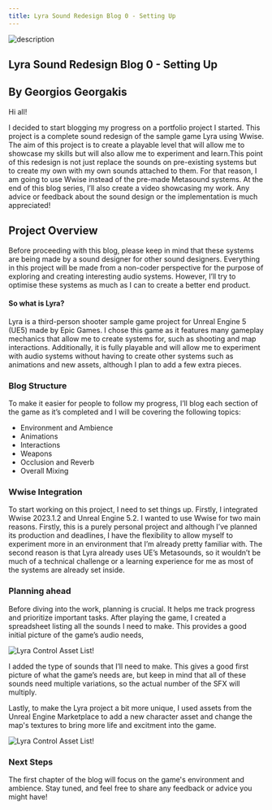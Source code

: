 ```yaml
---
title: Lyra Sound Redesign Blog 0 - Setting Up
---
```



![description](/blogImages/Blog0_Setting_Up.png)

Lyra Sound Redesign Blog 0 - Setting Up  
---
By Georgios Georgakis
---







Hi all!

I decided to start blogging my progress on a portfolio project I started. This project is a complete sound redesign of the sample game Lyra using Wwise. The aim of this project is to create a playable level that will allow me to showcase my skills but will also allow me to experiment and learn.This point of this redesign is not just replace the sounds on pre-existing systems but to create my own with my own sounds attached to them. For that reason, I am going to use Wwise instead of the pre-made Metasound systems. At the end of this blog series, I’ll also create a video showcasing my work. Any advice or feedback about the sound design or the implementation is much appreciated!

## Project Overview

Before proceeding with this blog, please keep in mind that these systems are being made by a sound designer for other sound designers. Everything in this project will be made from a non-coder perspective for the purpose of exploring and creating interesting audio systems. However, I’ll try to optimise these systems as much as I can to create a better end product. 


#### So what is Lyra? 

Lyra is a third-person shooter sample game project for Unreal Engine 5 (UE5) made by Epic Games. I chose this game as it features many gameplay mechanics that allow me to create systems for, such as shooting and map interactions. Additionally, it is fully playable and will allow me to experiment with audio systems without having to create other systems such as animations and new assets, although I plan to add a few extra pieces. 

### Blog Structure

To make it easier for people to follow my progress, I’ll blog each section of the game as it’s completed and I will be covering the following topics:

  -  Environment and Ambience
  -  Animations
  -  Interactions
  -  Weapons
  -  Occlusion and Reverb
  -  Overall Mixing


### Wwise Integration

To start working on this project, I need to set things up. Firstly, I integrated Wwise 2023.1.2 and Unreal Engine 5.2. I wanted to use Wwise for two main reasons. Firstly, this is a purely personal project and although I’ve planned its production and deadlines, I have the flexibility to allow myself to experiment more in an environment that I’m already pretty familiar with. The second reason is that Lyra already uses UE’s Metasounds, so it wouldn’t be much of a technical challenge or a learning experience for me as most of the systems are already set inside.

### Planning ahead

Before diving into the work, planning is crucial. It helps me track progress and prioritize important tasks. After playing the game, I created a spreadsheet listing all the sounds I need to make. This provides a good initial picture of the game’s audio needs, 

![Lyra Control Asset List!](/blogImages/post0.png "Lyra Control Asset List") 


I added the type of sounds that I’ll need to make. This gives a good first picture of what the game’s needs are, but keep in mind that all of these sounds need multiple variations, so the actual number of the SFX will multiply.

Lastly, to make the Lyra project a bit more unique, I used assets from the Unreal Engine Marketplace to add a new character asset and change the map's textures to bring more life and excitment into the game.

![Lyra Control Asset List!](/blogImages/New_Char.png "New Character Asset") 

### Next Steps

The first chapter of the blog will focus on the game's environment and ambience. Stay tuned, and feel free to share any feedback or advice you might have!






